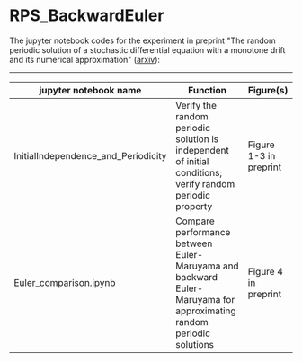 # RPS_BackwardEuler
The jupyter notebook codes for the experiment in preprint "The random periodic solution of a stochastic differential equation with a monotone drift and its numerical approximation" ([arxiv](https://arxiv.org/abs/2105.13477)):

---------------
| jupyter notebook name   |  Function|Figure(s)|
|------------|--------|--------|
|InitialIndependence_and_Periodicity|Verify the random periodic solution is independent of initial conditions; verify random periodic property|Figure 1-3 in preprint|
|Euler_comparison.ipynb|Compare performance between Euler-Maruyama and backward Euler-Maruyama for approximating random periodic solutions|Figure 4 in preprint|


